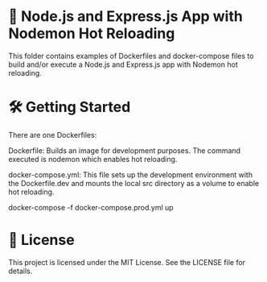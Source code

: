# 🚀 Node.js and Express.js App with Nodemon Hot Reloading
This folder contains examples of Dockerfiles and docker-compose files to build and/or execute a Node.js and Express.js app with Nodemon hot reloading.

# 🛠️ Getting Started
There are one Dockerfiles:

Dockerfile: Builds an image for development purposes. The command executed is nodemon which enables hot reloading.

docker-compose.yml: This file sets up the development environment with the Dockerfile.dev and mounts the local src directory as a volume to enable hot reloading.

docker-compose -f docker-compose.prod.yml up

# 📝 License
This project is licensed under the MIT License. See the LICENSE file for details.